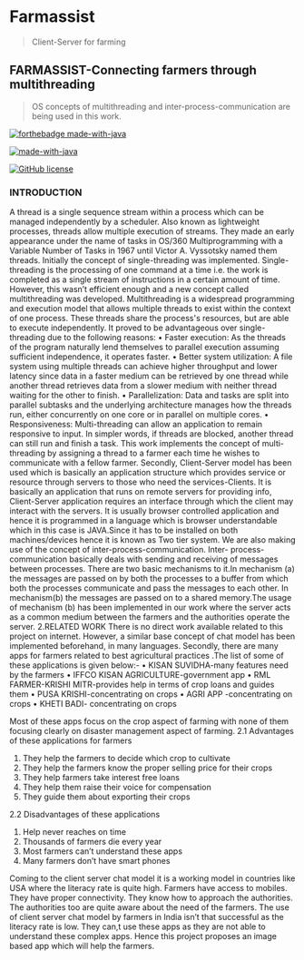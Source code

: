 # Farmassist
>Client-Server for farming

## FARMASSIST-Connecting farmers through multithreading

>OS concepts of multithreading and  inter-process-communication are being used in this work.

[![forthebadge made-with-java](http://ForTheBadge.com/images/badges/made-with-java.svg)](https://www.java.com/)

[![made-with-java](https://img.shields.io/badge/Made%20with-java-1f425f.svg)](https://www.java.com/)  

[![GitHub license](https://img.shields.io/github/license/Naereen/StrapDown.js.svg)](https://github.com/Naereen/StrapDown.js/blob/master/LICENSE)

### INTRODUCTION
A thread is a single sequence stream within a process which can be managed independently by a scheduler. Also known as lightweight processes, threads allow multiple execution of streams. They made an early appearance under the name of tasks in OS/360 Multiprogramming with a Variable Number of Tasks in 1967 until Victor A. Vyssotsky named them threads.
Initially the concept of single-threading was implemented. Single-threading is the processing of one command at a time i.e. the work is completed as a single stream of instructions in a certain amount of time.  However, this wasn’t efficient enough and a new concept called multithreading was developed. Multithreading is a widespread programming and execution model that allows multiple threads to exist within the context of one process. These threads share the process's resources, but are able to execute independently. It proved to be advantageous over single-threading due to the following reasons:
•	Faster execution: As the threads of the program naturally lend themselves to parallel execution assuming sufficient independence, it operates faster.
•	Better system utilization: A file system using multiple threads can achieve higher throughput and lower latency since data in a faster medium can be retrieved by one thread while another thread retrieves data from a slower medium with neither thread waiting for the other to finish.
•	Parallelization: Data and tasks are split into parallel subtasks and the underlying architecture manages how the threads run, either concurrently on one core or in parallel on multiple cores.
•	Responsiveness: Multi-threading can allow an application to remain responsive to input. In simpler words, if threads are blocked, another thread can still run and finish a task.
This work implements the concept of multi-threading by assigning a thread to a farmer each time he wishes to communicate with a fellow farmer.
Secondly, Client-Server model has been used which is basically an application structure which provides service or resource through servers to those who need the services-Clients. It is basically an application that runs on remote servers for providing info, Client-Server application requires an interface through which the client may interact with the servers. It is usually browser controlled application and hence it is programmed in a language which is browser understandable which in this case is JAVA.Since it has to be installed on both machines/devices hence it is known as Two tier system.
We are also making use of the concept of inter-process-communication. Inter- process- communication basically deals with sending and receiving of messages between processes. There are two basic mechanisms to it.In mechanism (a) the messages are passed on by both the processes to a buffer from which both the processes communicate and pass the messages to each other.
In mechanism(b) the messages are passed on to a shared memory.The usage of mechanism (b) has been implemented in our work where the server acts as a common medium between the farmers and the authorities operate the server. 
2.RELATED WORK
There is no direct work available related to this project on internet. However, a similar base concept of chat model has been implemented beforehand, in many languages. Secondly, there are many apps for farmers related to best agricultural practices .The list of some of these applications is given below:-
•	KISAN SUVIDHA-many features need by the farmers
•	IFFCO KISAN AGRICULTURE-government app
•	RML FARMER-KRISHI MITR-provides help in terms of crop loans and guides them
•	PUSA KRISHI-concentrating on crops
•	AGRI APP -concentrating on crops
•	KHETI BADI- concentrating on crops

Most of these apps focus on the crop aspect of farming with none of them focusing clearly on disaster management aspect of farming. 
2.1 Advantages of these applications for farmers
1)	They help the farmers to decide which crop to cultivate
2)	They help the farmers know the proper selling price for their crops
3)	They help farmers take interest free loans
4)	They help them raise their voice for compensation
5)	They guide them about exporting their crops

2.2 Disadvantages of these applications
1)	Help never reaches on time
2)	Thousands of farmers die every year
3)	Most farmers can’t understand these apps
4)	Many farmers don’t have smart phones

Coming to the client server chat model it is a working model in countries like USA where the literacy rate is quite high. Farmers  have access to mobiles. They have proper connectivity. They know how to approach the authorities. The authorities too are quite aware about the need of the farmers. 
The use of client server chat model by farmers in India isn’t that successful as the literacy rate is low.  They can,t use these apps as they are not able to understand these complex apps. Hence this project proposes an image based app which will help the farmers.

